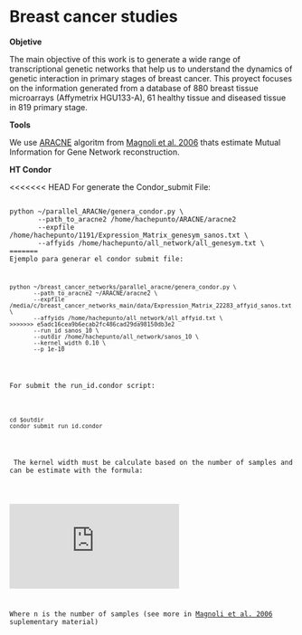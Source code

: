 Breast cancer studies
=====================

__Objetive__

<p>The main objective of this work is to generate a wide range of transcriptional genetic networks that help us to understand the dynamics of genetic interaction in primary stages of breast cancer. This proyect focuses on the information generated from a database of 880 breast tissue microarrays (Affymetrix HGU133-A), 61 healthy tissue and diseased tissue in 819 primary stage.</p>

__Tools__

<p>We use <a href="http://wiki.c2b2.columbia.edu/califanolab/index.php/Software/ARACNE">ARACNE</a> algoritm from <a href="http://www.nature.com/nprot/journal/v1/n2/full/nprot.2006.106.html">Magnoli et al. 2006</a> thats estimate Mutual Information for Gene Network reconstruction.</p>



__HT Condor__

<<<<<<< HEAD
For generate the Condor_submit File:

<pre><code>
python ~/parallel_ARACNe/genera_condor.py \
	   --path_to_aracne2 /home/hachepunto/ARACNE/aracne2
       --expfile /home/hachepunto/1191/Expression_Matrix_genesym_sanos.txt \
       --affyids /home/hachepunto/all_network/all_genesym.txt \
=======
Ejemplo para generar el condor submit file:

<pre><code>
python ~/breast_cancer_networks/parallel_aracne/genera_condor.py \
       --path_to_aracne2 ~/ARACNE/aracne2 \
       --expfile /media/c/breast_cancer_networks_main/data/Expression_Matrix_22283_affyid_sanos.txt \
       --affyids /home/hachepunto/all_network/all_affyid.txt \
>>>>>>> e5adc16cea9b6ecab2fc486cad29da98150db3e2
       --run_id sanos_10 \
       --outdir /home/hachepunto/all_network/sanos_10 \
	   --kernel_width 0.10 \
       --p 1e-10
</code></pre>

For submit the run_id.condor script:

<pre><code>
cd $outdir
condor_submit run_id.condor
</code></pre>

<p> The kernel width must be calculate based on the number of samples and can be estimate with the formula:</p>

![equation](http://www.sciweavers.org/tex2img.php?eq=k%3D0.525%20%5Ctimes%20n%5E%7B-024%7D&bc=White&fc=Black&im=jpg&fs=12&ff=arev&edit=0)

<p>Where n is the number of samples (see more in <a href="http://www.nature.com/nprot/journal/v1/n2/full/nprot.2006.106.html">Magnoli et al. 2006</a> suplementary material)</p>

